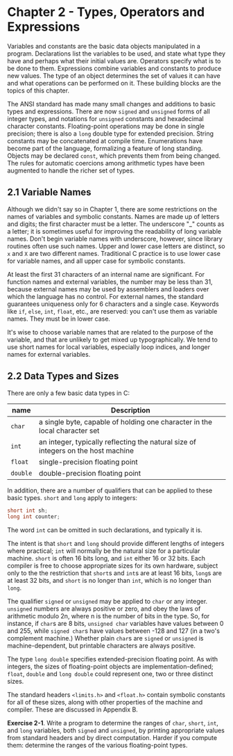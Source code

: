 Chapter 2 - Types, Operators and Expressions
============================================


Variables and constants are the basic data objects manipulated in a program.
Declarations list the variables to be used, and state what type they have and
perhaps what their initial values are. Operators specify what is to be done to
them. Expressions combine variables and constants to produce new values. The
type of an object determines the set of values it can have and what operations
can be performed on it. These building blocks are the topics of this chapter.

The ANSI standard has made many small changes and additions to basic types and
expressions. There are now `signed` and `unsigned` forms of all integer types,
and notations for `unsigned` constants and hexadecimal character constants.
Floating-point operations may be done in single precision; there is also a
`long` double type for extended precision. String constants may be concatenated
at compile time. Enumerations have become part of the language, formalizing a
feature of long standing. Objects may be declared `const`, which prevents them
from being changed. The rules for automatic coercions among arithmetic types
have been augmented to handle the richer set of types.

## 2.1 Variable Names

Although we didn't say so in Chapter 1, there are some restrictions on the
names of variables and symbolic constants. Names are made up of letters and
digits; the first character must be a letter. The underscore "\_" counts as a
letter; it is sometimes useful for improving the readability of long variable
names. Don't begin variable names with underscore, however, since library
routines often use such names. Upper and lower case letters are distinct, so
`x` and `X` are two different names. Traditional C practice is to use lower
case for variable names, and all upper case for symbolic constants.

At least the first 31 characters of an internal name are significant. For
function names and external variables, the number may be less than 31, because
external names may be used by assemblers and loaders over which the language
has no control. For external names, the standard guarantees uniqueness only for
6 characters and a single case. Keywords like `if`, `else`, `int`, `float`,
etc., are reserved: you can't use them as variable names. They must be in lower
case.

It's wise to choose variable names that are related to the purpose of the
variable, and that are unlikely to get mixed up typographically. We tend to use
short names for local variables, especially loop indices, and longer names for
external variables.

## 2.2 Data Types and Sizes

There are only a few basic data types in C:

name | Description
---- | ------------
`char` | a single byte, capable of holding one character in the local character set
`int`  | an integer, typically reflecting the natural size of integers on the host machine
`float`	| single-precision floating point
`double` | double-precision floating point

In addition, there are a number of qualifiers that can be applied to these
basic types. `short` and `long` apply to integers:

```c
short int sh;
long int counter;
```

The word `int` can be omitted in such declarations, and typically it is.

The intent is that `short` and `long` should provide different lengths of
integers where practical; `int` will normally be the natural size for a
particular machine. `short` is often 16 bits long, and `int` either 16 or 32
bits. Each compiler is free to choose appropriate sizes for its own hardware,
subject only to the the restriction that `short`s and `int`s are at least 16
bits, `long`s are at least 32 bits, and `short` is no longer than `int`, which
is no longer than `long`.

The qualifier `signed` or `unsigned` may be applied to `char` or any integer.
`unsigned` numbers are always positive or zero, and obey the laws of arithmetic
modulo 2n, where n is the number of bits in the type. So, for instance, if
`char`s are 8 bits, `unsigned char` variables have values between 0 and 255,
while `signed char`s have values between -128 and 127 (in a two's complement
machine.) Whether plain `char`s are `signed` or `unsigned` is
machine-dependent, but printable characters are always positive.

The type `long double` specifies extended-precision floating point. As with
integers, the sizes of floating-point objects are implementation-defined;
`float`, `double` and `long double` could represent one, two or three distinct
sizes.

The standard headers `<limits.h>` and `<float.h>` contain symbolic constants
for all of these sizes, along with other properties of the machine and
compiler. These are discussed in Appendix B.

**Exercise 2-1**. Write a program to determine the ranges of `char`, `short`,
`int`, and `long` variables, both `signed` and `unsigned`, by printing
appropriate values from standard headers and by direct computation. Harder if
you compute them: determine the ranges of the various floating-point types.
